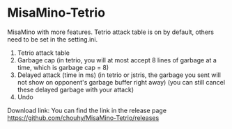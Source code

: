 # MisaMino-Tetrio
MisaMino with more features. Tetrio attack table is on by default, others need to be set in the setting.ini.
1. Tetrio attack table
2. Garbage cap (in tetrio, you will at most accept 8 lines of garbage at a time, which is garbage cap = 8)
3. Delayed attack (time in ms) (in tetrio or jstris, the garbage you sent will not show on opponent's garbage buffer right away) (you can still cancel these delayed garbage with your attack)
4. Undo

Download link: 
You can find the link in the release page
https://github.com/chouhy/MisaMino-Tetrio/releases
